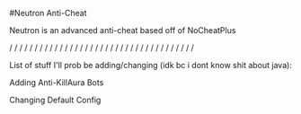 #Neutron Anti-Cheat

Neutron is an advanced anti-cheat based off of NoCheatPlus

/ / / / / / / / / / / / / / / / / / / / / / / / / / / / / / / / / / / / /

List of stuff I'll prob be adding/changing (idk bc i dont know shit about java):

Adding Anti-KillAura Bots

Changing Default Config
